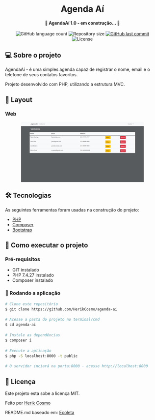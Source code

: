 <h1 align="center">
    Agenda Aí
</h1>

<h4 align="center"> 
	🚧 AgendaAí 1.0 - em construção... 🚧
</h4>

<p align="center">
  <img alt="GitHub language count" src="https://img.shields.io/github/languages/count/HerikCosmo/agenda-ai?color=%2304D361">

  <img alt="Repository size" src="https://img.shields.io/github/repo-size/HerikCosmo/agenda-ai">

  <a href="https://github.com/HerikCosmo/agenda-ai/commits/master">
    <img alt="GitHub last commit" src="https://img.shields.io/github/last-commit/HerikCosmo/agenda-ai">
  </a>

  <img alt="License" src="https://img.shields.io/badge/license-MIT-brightgreen">

</p>


## 💻 Sobre o projeto

AgendaAí - é uma simples agenda capaz de registrar o nome, email e o telefone de seus contatos favoritos.

Projeto desenvolvido com PHP, utilizando a estrutura MVC.

## 🎨 Layout


### Web

<p align="center" style="display: flex; align-items: flex-start; justify-content: center;">
  <img alt="AgendaAiWeb" title="#AgendaAiWeb" src="./assets/web.png" width="400px">
</p>

## 🛠 Tecnologias

As seguintes ferramentas foram usadas na construção do projeto:

- [PHP][php]
- [Composer][composer]
- [Bootstrap][bootstrap]


## 🚀 Como executar o projeto

### Pré-requisitos
- GIT instalado
- PHP 7.4.27 instalado
- Composer instalado

### 🎲 Rodando a aplicação

```bash
# Clone este repositório
$ git clone https://github.com/HerikCosmo/agenda-ai

# Acesse a pasta do projeto no terminal/cmd
$ cd agenda-ai

# Instale as dependências
$ composer i

# Execute a aplicação
$ php -S localhost:8000 -t public

# O servidor inciará na porta:8000 - acesse http://localhost:8000
```

## 📝 Licença

Este projeto esta sobe a licença MIT.

Feito por [Herik Cosmo](https://www.linkedin.com/in/herik-martins-3194b4208/)

README.md baseado em: [Ecoleta](https://github.com/tgmarinho/Ecoleta/blob/master/README.md)

[php]: https://www.php.net/
[composer]: https://getcomposer.org/
[bootstrap]: https://getbootstrap.com/

